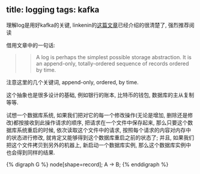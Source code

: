 title: logging
tags: kafka
---

理解log是用好kafka的关键, linkenin的[这篇文章](https://engineering.linkedin.com/distributed-systems/log-what-every-software-engineer-should-know-about-real-time-datas-unifying)已经介绍的很清楚了, 强烈推荐阅读

借用文章中的一句话:

>> A log is perhaps the simplest possible storage abstraction. It is an append-only, totally-ordered sequence of records ordered by time.

注意这里的几个关键词, append-only, ordered, by time.

这个抽象也是很多设计的基础, 例如银行的账本, 比特币的钱包, 数据库的主从复制等等.

试想一个数据库系统, 如果我们把对它的每一个修改操作(无论是增加, 删除还是修改)都按接收到此操作请求的顺序, 把请求在一个文件中保存起来, 那么只要这个数据库系统重启的时候, 依次读取这个文件中的请求, 按照每个请求的内容对内存中的状态进行修改, 就肯定又能够得到这个数据库重启之前的状态了; 并且, 如果我们把这个文件拷贝到另外的机器上, 新启动一个数据库实例, 那么这个数据库实例中也会得到同样的结果.

{% digraph G %}
  node[shape=record];
  A -> B;
{% enddigraph %}


